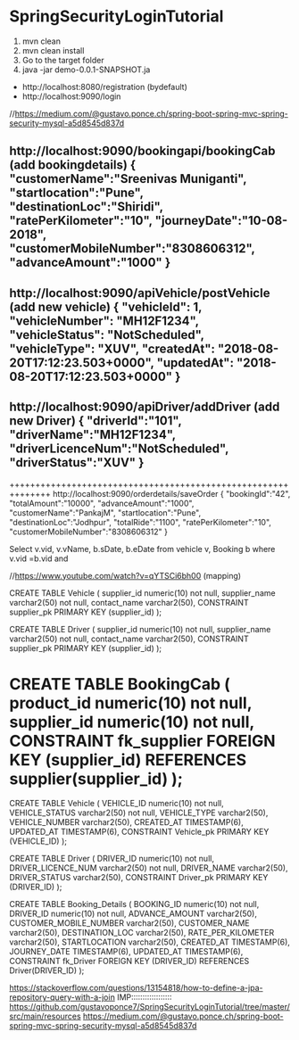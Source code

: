 # SpringSecurityLoginTutorial

1. mvn clean
2. mvn clean install
3. Go to the target folder
4. java -jar demo-0.0.1-SNAPSHOT.ja

- http://localhost:8080/registration (bydefault)
- http://localhost:9090/login

//https://medium.com/@gustavo.ponce.ch/spring-boot-spring-mvc-spring-security-mysql-a5d8545d837d

http://localhost:9090/bookingapi/bookingCab (add bookingdetails)
{
   "customerName":"Sreenivas Muniganti",
   "startlocation":"Pune",
   "destinationLoc":"Shiridi",
   "ratePerKilometer":"10",
   "journeyDate":"10-08-2018",
   "customerMobileNumber":"8308606312",
   "advanceAmount":"1000"
}
---------------------------------------------------------------------
http://localhost:9090/apiVehicle/postVehicle (add new vehicle)
{
    "vehicleId": 1,
    "vehicleNumber": "MH12F1234",
    "vehicleStatus": "NotScheduled",
    "vehicleType": "XUV",
    "createdAt": "2018-08-20T17:12:23.503+0000",
    "updatedAt": "2018-08-20T17:12:23.503+0000"
}
--------------------------------------------------------------------
http://localhost:9090/apiDriver/addDriver (add new Driver)
{
   "driverId":"101",
   "driverName":"MH12F1234",
   "driverLicenceNum":"NotScheduled",
   "driverStatus":"XUV"
}
----------------------------------------------------
++++++++++++++++++++++++++++++++++++++++++++++++++++++++++++++
http://localhost:9090/orderdetails/saveOrder
{
   "bookingId":"42",
   "totalAmount":"10000",
   "advanceAmount":"1000",
   "customerName":"PankajM",
   "startlocation":"Pune",
   "destinationLoc":"Jodhpur",
   "totalRide":"1100",
   "ratePerKilometer":"10",
   "customerMobileNumber":"8308606312"
}


Select v.vid, v.vName, b.sDate, b.eDate from vehicle v, Booking b where v.vid =b.vid and 

//https://www.youtube.com/watch?v=qYTSCi6bh00  (mapping)


CREATE TABLE Vehicle
( supplier_id numeric(10) not null,
  supplier_name varchar2(50) not null,
  contact_name varchar2(50),
  CONSTRAINT supplier_pk PRIMARY KEY (supplier_id)
);

CREATE TABLE Driver
( supplier_id numeric(10) not null,
  supplier_name varchar2(50) not null,
  contact_name varchar2(50),
  CONSTRAINT supplier_pk PRIMARY KEY (supplier_id)
);


CREATE TABLE BookingCab
( product_id numeric(10) not null,
  supplier_id numeric(10) not null,
  CONSTRAINT fk_supplier
    FOREIGN KEY (supplier_id)
    REFERENCES supplier(supplier_id)
);
====================================================================


CREATE TABLE Vehicle
( VEHICLE_ID numeric(10) not null,
  VEHICLE_STATUS varchar2(50) not null,
  VEHICLE_TYPE varchar2(50),
  VEHICLE_NUMBER varchar2(50),
  CREATED_AT TIMESTAMP(6),
  UPDATED_AT TIMESTAMP(6),
  CONSTRAINT Vehicle_pk PRIMARY KEY (VEHICLE_ID)
);

CREATE TABLE Driver
( DRIVER_ID numeric(10) not null,
  DRIVER_LICENCE_NUM varchar2(50) not null,
  DRIVER_NAME varchar2(50),
  DRIVER_STATUS varchar2(50),
  CONSTRAINT Driver_pk PRIMARY KEY (DRIVER_ID)
);


CREATE TABLE Booking_Details
( BOOKING_ID numeric(10) not null,
  DRIVER_ID numeric(10) not null,
  ADVANCE_AMOUNT varchar2(50),
  CUSTOMER_MOBILE_NUMBER varchar2(50),
  CUSTOMER_NAME varchar2(50),
  DESTINATION_LOC varchar2(50),
  RATE_PER_KILOMETER varchar2(50),
  STARTLOCATION varchar2(50),
  CREATED_AT TIMESTAMP(6),
  JOURNEY_DATE TIMESTAMP(6),
  UPDATED_AT TIMESTAMP(6),
  CONSTRAINT fk_Driver
    FOREIGN KEY (DRIVER_ID)
    REFERENCES Driver(DRIVER_ID)
);



https://stackoverflow.com/questions/13154818/how-to-define-a-jpa-repository-query-with-a-join
IMP::::::::::::::::::
https://github.com/gustavoponce7/SpringSecurityLoginTutorial/tree/master/src/main/resources
https://medium.com/@gustavo.ponce.ch/spring-boot-spring-mvc-spring-security-mysql-a5d8545d837d
